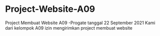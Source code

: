 # Project-Website-A09
Project Membuat Website A09 -Progate tanggal 22 September 2021
Kami dari kelompok A09 izin mengirimkan project membuat website
